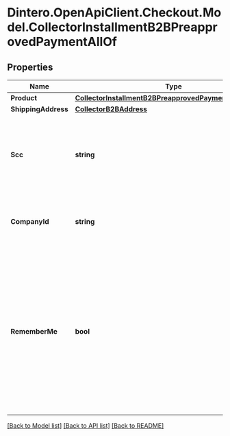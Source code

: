 # Dintero.OpenApiClient.Checkout.Model.CollectorInstallmentB2BPreapprovedPaymentAllOf

## Properties

Name | Type | Description | Notes
------------ | ------------- | ------------- | -------------
**Product** | [**CollectorInstallmentB2BPreapprovedPaymentAllOfProduct**](CollectorInstallmentB2BPreapprovedPaymentAllOfProduct.md) |  | 
**ShippingAddress** | [**CollectorB2BAddress**](CollectorB2BAddress.md) |  | 
**Scc** | **string** | Optional query parameter. SMS-confirm-code. To verify the identity of the payee. | [optional] 
**CompanyId** | **string** | Id to represent the company being paid from | 
**RememberMe** | **bool** | If true will either make the backend add or update a signed cookie with customer data. If false the cookie will be removed. If not set, any existing cookie will remain unchanged  | [optional] 

[[Back to Model list]](../README.md#documentation-for-models) [[Back to API list]](../README.md#documentation-for-api-endpoints) [[Back to README]](../README.md)

